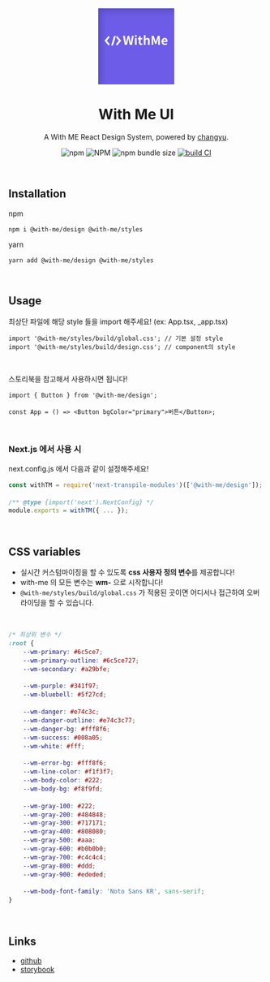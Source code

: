 <div align="middle">

<a href="https://github.com/Team-WithMe" rel="noopener" target="_blank">
	<img src="./../../.github/images/with-me.png" alt="with-me" width="150" />
</a>

<h1>With Me UI</h1>

A With ME React Design System, powered by <a href="https://github.com/changyuyeo" rel="noopener" target="_blank">changyu</a>.

![npm](https://img.shields.io/npm/v/@with-me/design)
![NPM](https://img.shields.io/npm/l/@with-me/design)
![npm bundle size](https://img.shields.io/bundlephobia/min/@with-me/design)
[![build CI](https://github.com/Team-WithMe/WithMe_UI/actions/workflows/ci.yml/badge.svg)](https://github.com/Team-WithMe/WithMe_UI/actions/workflows/ci.yml)

</div>

<br />

## Installation

npm

```
npm i @with-me/design @with-me/styles
```

yarn

```
yarn add @with-me/design @with-me/styles
```

<br />

## Usage

최상단 파일에 해당 style 들을 import 해주세요! (ex: App.tsx, \_app.tsx)

```tsx
import '@with-me/styles/build/global.css'; // 기본 설정 style
import '@with-me/styles/build/design.css'; // component의 style
```

<br />

스토리북을 참고해서 사용하시면 됩니다!

```tsx
import { Button } from '@with-me/design';

const App = () => <Button bgColor="primary">버튼</Button>;
```

<br />

### Next.js 에서 사용 시

next.config.js 에서 다음과 같이 설정해주세요!

```js
const withTM = require('next-transpile-modules')(['@with-me/design']);

/** @type {import('next').NextConfig} */
module.exports = withTM({ ... });
```

<br />

## CSS variables

- 실시간 커스텀마이징을 할 수 있도록 **css 사용자 정의 변수**를 제공합니다!
- with-me 의 모든 변수는 **wm-** 으로 시작합니다!
- `@with-me/styles/build/global.css` 가 적용된 곳이면 어디서나 접근하여 오버라이딩을 할 수 있습니다.

<br />

```css
/* 최상위 변수 */
:root {
	--wm-primary: #6c5ce7;
	--wm-primary-outline: #6c5ce727;
	--wm-secondary: #a29bfe;

	--wm-purple: #341f97;
	--wm-bluebell: #5f27cd;

	--wm-danger: #e74c3c;
	--wm-danger-outline: #e74c3c77;
	--wm-danger-bg: #fff8f6;
	--wm-success: #008a05;
	--wm-white: #fff;

	--wm-error-bg: #fff8f6;
	--wm-line-color: #f1f3f7;
	--wm-body-color: #222;
	--wm-body-bg: #f8f9fd;

	--wm-gray-100: #222;
	--wm-gray-200: #484848;
	--wm-gray-300: #717171;
	--wm-gray-400: #808080;
	--wm-gray-500: #aaa;
	--wm-gray-600: #b0b0b0;
	--wm-gray-700: #c4c4c4;
	--wm-gray-800: #ddd;
	--wm-gray-900: #ededed;

	--wm-body-font-family: 'Noto Sans KR', sans-serif;
}
```

<br />

## Links

- [github](https://github.com/Team-WithMe/WithMe_UI)
- [storybook](https://with-me-ui.netlify.app)
